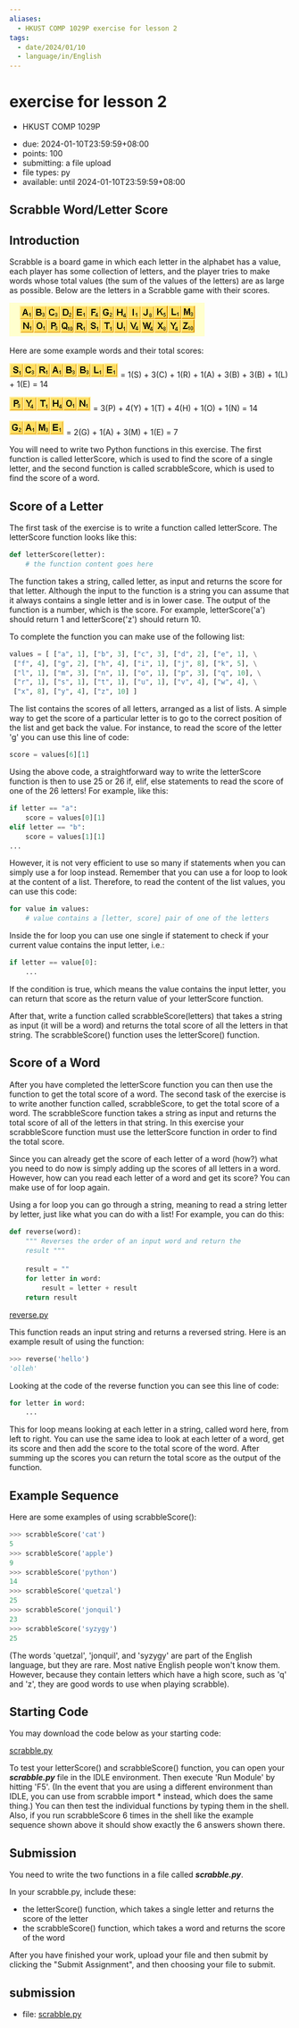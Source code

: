 ```yaml
---
aliases:
  - HKUST COMP 1029P exercise for lesson 2
tags:
  - date/2024/01/10
  - language/in/English
---
```


# exercise for lesson 2

- HKUST COMP 1029P

<!-- list separator -->

- due: 2024-01-10T23:59:59+08:00
- points: 100
- submitting: a file upload
- file types: py
- available: until 2024-01-10T23:59:59+08:00

## __Scrabble Word/Letter Score__

## Introduction

Scrabble is a board game in which each letter in the alphabet has a value, each player has some collection of letters, and the player tries to make words whose total values \(the sum of the values of the letters\) are as large as possible. Below are the letters in a Scrabble game with their scores.

![image003.gif](attachments/8476879.gif)

Here are some example words and their total scores:

![scrabble\_word.png](attachments/8476926.png) = 1\(S\) + 3\(C\) + 1\(R\) + 1\(A\) + 3\(B\) + 3\(B\) + 1\(L\) + 1\(E\) = 14

![python\_word.png](attachments/8477127.png) = 3\(P\) + 4\(Y\) + 1\(T\) + 4\(H\) + 1\(O\) + 1\(N\) = 14

![game\_word.png](attachments/8477149.png) = 2\(G\) + 1\(A\) + 3\(M\) + 1\(E\) = 7

You will need to write two Python functions in this exercise. The first function is called letterScore, which is used to find the score of a single letter, and the second function is called scrabbleScore, which is used to find the score of a word.

## Score of a Letter

The first task of the exercise is to write a function called letterScore. The letterScore function looks like this:

```Python
def letterScore(letter):
    # the function content goes here
```

The function takes a string, called letter, as input and returns the score for that letter. Although the input to the function is a string you can assume that it always contains a single letter and is in lower case. The output of the function is a number, which is the score. For example, letterScore\('a'\) should return 1 and letterScore\('z'\) should return 10.

To complete the function you can make use of the following list:

```Python
values = [ ["a", 1], ["b", 3], ["c", 3], ["d", 2], ["e", 1], \
 ["f", 4], ["g", 2], ["h", 4], ["i", 1], ["j", 8], ["k", 5], \
 ["l", 1], ["m", 3], ["n", 1], ["o", 1], ["p", 3], ["q", 10], \
 ["r", 1], ["s", 1], ["t", 1], ["u", 1], ["v", 4], ["w", 4], \
 ["x", 8], ["y", 4], ["z", 10] ]
```

The list contains the scores of all letters, arranged as a list of lists. A simple way to get the score of a particular letter is to go to the correct position of the list and get back the value. For instance, to read the score of the letter 'g' you can use this line of code:

```Python
score = values[6][1]
```

Using the above code, a straightforward way to write the letterScore function is then to use 25 or 26 if, elif, else statements to read the score of one of the 26 letters! For example, like this:

```Python
if letter == "a":
    score = values[0][1]
elif letter == "b":
    score = values[1][1]
...
```

However, it is not very efficient to use so many if statements when you can simply use a for loop instead. Remember that you can use a for loop to look at the content of a list. Therefore, to read the content of the list values, you can use this code:

```Python
for value in values:
    # value contains a [letter, score] pair of one of the letters
```

Inside the for loop you can use one single if statement to check if your current value contains the input letter, i.e.:

```Python
if letter == value[0]:
    ...
```

If the condition is true, which means the value contains the input letter, you can return that score as the return value of your letterScore function.

After that, write a function called scrabbleScore\(letters\) that takes a string as input \(it will be a word\) and returns the total score of all the letters in that string. The scrabbleScore\(\) function uses the letterScore\(\) function.

## Score of a Word

After you have completed the letterScore function you can then use the function to get the total score of a word. The second task of the exercise is to write another function called, scrabbleScore, to get the total score of a word. The scrabbleScore function takes a string as input and returns the total score of all of the letters in that string. In this exercise your scrabbleScore function must use the letterScore function in order to find the total score.

Since you can already get the score of each letter of a word \(how?\) what you need to do now is simply adding up the scores of all letters in a word. However, how can you read each letter of a word and get its score? You can make use of for loop again.

Using a for loop you can go through a string, meaning to read a string letter by letter, just like what you can do with a list! For example, you can do this:

```Python
def reverse(word):
    """ Reverses the order of an input word and return the
    result """

    result = ""
    for letter in word:
        result = letter + result
    return result
```

[reverse.py](attachments/reverse.py)

This function reads an input string and returns a reversed string. Here is an example result of using the function:

```Python
>>> reverse('hello')
'olleh'
```

Looking at the code of the reverse function you can see this line of code:

```Python
for letter in word:
    ...
```

This for loop means looking at each letter in a string, called word here, from left to right. You can use the same idea to look at each letter of a word, get its score and then add the score to the total score of the word. After summing up the scores you can return the total score as the output of the function.

## Example Sequence

Here are some examples of using scrabbleScore\(\):

```Python
>>> scrabbleScore('cat')
5
>>> scrabbleScore('apple')
9
>>> scrabbleScore('python')
14
>>> scrabbleScore('quetzal')
25
>>> scrabbleScore('jonquil')
23
>>> scrabbleScore('syzygy')
25
```

\(The words 'quetzal', 'jonquil', and 'syzygy' are part of the English language, but they are rare. Most native English people won't know them. However, because they contain letters which have a high score, such as 'q' and 'z', they are good words to use when playing scrabble\).

## Starting Code

You may download the code below as your starting code:

[scrabble.py](template/scrabble.py)

To test your letterScore\(\) and scrabbleScore\(\) function, you can open your ___scrabble.py___ file in the IDLE environment. Then execute 'Run Module' by hitting 'F5'. \(In the event that you are using a different environment than IDLE, you can use from scrabble import \* instead, which does the same thing.\) You can then test the individual functions by typing them in the shell. Also, if you run scrabbleScore 6 times in the shell like the example sequence shown above it should show exactly the 6 answers shown there.

## Submission

You need to write the two functions in a file called ___scrabble.py___.

In your scrabble.py, include these:

- the letterScore\(\) function, which takes a single letter and returns the score of the letter
- the scrabbleScore\(\) function, which takes a word and returns the score of the word

After you have finished your work, upload your file and then submit by clicking the "Submit Assignment", and then choosing your file to submit.

## submission

- file: [scrabble.py](submission/scrabble.py)
